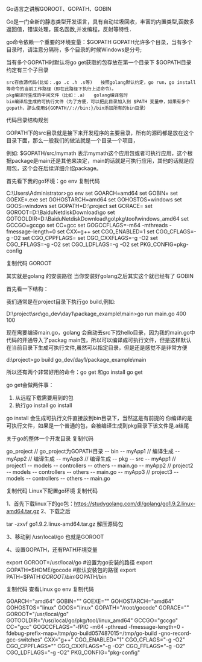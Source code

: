  Go语言之讲解GOROOT、GOPATH、GOBIN

Go是一门全新的静态类型开发语言，具有自动垃圾回收，丰富的内置类型,函数多返回值，错误处理，匿名函数,并发编程，反射等特性．

go命令依赖一个重要的环境变量：$GOPATH 
GOPATH允许多个目录，当有多个目录时，请注意分隔符，多个目录的时候Windows是分号;

当有多个GOPATH时默认将go get获取的包存放在第一个目录下 
$GOPATH目录约定有三个子目录

    src存放源代码(比如：.go .c .h .s等)   按照golang默认约定，go run，go install等命令的当前工作路径（即在此路径下执行上述命令）。
    pkg编译时生成的中间文件（比如：.a）　　golang编译包时
    bin编译后生成的可执行文件（为了方便，可以把此目录加入到 $PATH 变量中，如果有多个gopath，那么使用${GOPATH//://bin:}/bin添加所有的bin目录）

代码目录结构规划

GOPATH下的src目录就是接下来开发程序的主要目录，所有的源码都是放在这个目录下面，那么一般我们的做法就是一个目录一个项目，

例如: $GOPATH/src/mymath 表示mymath这个应用包或者可执行应用，这个根据package是main还是其他来决定，main的话就是可执行应用，其他的话就是应用包，这个会在后续详细介绍package。

 
首先看下我的go环境：go env
复制代码

C:\Users\Administrator>go env
set GOARCH=amd64
set GOBIN=
set GOEXE=.exe
set GOHOSTARCH=amd64
set GOHOSTOS=windows
set GOOS=windows
set GOPATH=D:\project
set GORACE=
set GOROOT=D:\BaiduNetdiskDownload\go
set GOTOOLDIR=D:\BaiduNetdiskDownload\go\pkg\tool\windows_amd64
set GCCGO=gccgo
set CC=gcc
set GOGCCFLAGS=-m64 -mthreads -fmessage-length=0
set CXX=g++
set CGO_ENABLED=1
set CGO_CFLAGS=-g -O2
set CGO_CPPFLAGS=
set CGO_CXXFLAGS=-g -O2
set CGO_FFLAGS=-g -O2
set CGO_LDFLAGS=-g -O2
set PKG_CONFIG=pkg-config

复制代码
GOROOT

其实就是golang 的安装路径
当你安装好golang之后其实这个就已经有了
GOBIN

首先看一下结构：

我们通常是在project目录下执行go build,例如:

D:\project\src\go_dev\day1\package_example\main>go run main.go
400 100

现在需要编译main.go，golang 会自动去src下找hello目录，因为我的main.go中代码的开通导入了packag main包，所以可以编译成可执行文件，但是这样默认在当前目录下生成可执行文件,虽然可以指定目录，但是还是感觉不是非常方便

d:\project>go build go_dev/day1/package_example\main

 

所以还有两个非常好用的命令：go get 和go install
go get

go get会做两件事：
1. 从远程下载需要用到的包
2. 执行go install
go install

go install 会生成可执行文件直接放到bin目录下，当然这是有前提的
你编译的是可执行文件，如果是一个普通的包，会被编译生成到pkg目录下该文件是.a结尾

 
关于go的整体一个开发目录
复制代码

go_project     // go_project为GOPATH目录
  -- bin
     -- myApp1  // 编译生成
     -- myApp2  // 编译生成
     -- myApp3  // 编译生成
  -- pkg
  -- src
     -- myApp1     // project1
        -- models
        -- controllers
        -- others
        -- main.go 
     -- myApp2     // project2
        -- models
        -- controllers
        -- others
        -- main.go 
     -- myApp3     // project3
        -- models
        -- controllers
        -- others
        -- main.go 

复制代码
Linux下配置go环境
复制代码

1、首先下载linux下的go包：https://studygolang.com/dl/golang/go1.9.2.linux-amd64.tar.gz
2、下载之后 

tar -zxvf go1.9.2.linux-amd64.tar.gz 解压源码包

3、移动到 /usr/local/go 也就是GOROOT

4、设置GOPATH，还有PATH环境变量

export GOROOT=/usr/local/go #设置为go安装的路径
export GOPATH=$HOME/gocode #默认安装包的路径
export PATH=$PATH:$GOROOT/bin:$GOPATH/bin

复制代码
查看Linux go env
复制代码

GOARCH="amd64"
GOBIN=""
GOEXE=""
GOHOSTARCH="amd64"
GOHOSTOS="linux"
GOOS="linux"
GOPATH="/root/gocode"
GORACE=""
GOROOT="/usr/local/go"
GOTOOLDIR="/usr/local/go/pkg/tool/linux_amd64"
GCCGO="gccgo"
CC="gcc"
GOGCCFLAGS="-fPIC -m64 -pthread -fmessage-length=0 -fdebug-prefix-map=/tmp/go-build057487015=/tmp/go-build -gno-record-gcc-switches"
CXX="g++"
CGO_ENABLED="1"
CGO_CFLAGS="-g -O2"
CGO_CPPFLAGS=""
CGO_CXXFLAGS="-g -O2"
CGO_FFLAGS="-g -O2"
CGO_LDFLAGS="-g -O2"
PKG_CONFIG="pkg-config"